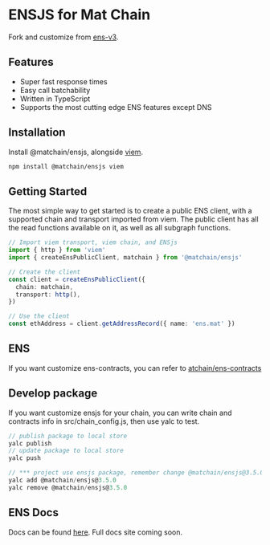 # ENSJS for Mat Chain

Fork and customize from [ens-v3](https://github.com/ensdomains/ensjs-v3).

## Features

- Super fast response times
- Easy call batchability
- Written in TypeScript
- Supports the most cutting edge ENS features except DNS

## Installation

Install @matchain/ensjs, alongside [viem](https://github.com/wagmi-dev/viem).

```sh
npm install @matchain/ensjs viem
```

## Getting Started

The most simple way to get started is to create a public ENS client, with a supported
chain and transport imported from viem. The public client has all the read functions available on it,
as well as all subgraph functions.

```ts
// Import viem transport, viem chain, and ENSjs
import { http } from 'viem'
import { createEnsPublicClient, matchain } from '@matchain/ensjs'

// Create the client
const client = createEnsPublicClient({
  chain: matchain,
  transport: http(),
})

// Use the client
const ethAddress = client.getAddressRecord({ name: 'ens.mat' })
```


## ENS 

If you want customize ens-contracts, you can refer to [atchain/ens-contracts](https://github.com/matchain/ens-contracts)

## Develop package

If you want customize ensjs for your chain, you can write chain and contracts info in src/chain_config.js, then use yalc to test.
```js
// publish package to local store
yalc publish 
// update package to local store
yalc push

// *** project use ensjs package, remember change @matchain/ensjs@3.5.0 to the package name what you need ***
yalc add @matchain/ensjs@3.5.0
yalc remove @matchain/ensjs@3.5.0
```

## ENS Docs

Docs can be found [here](https://docs.ens.domains/). Full docs site coming soon.

